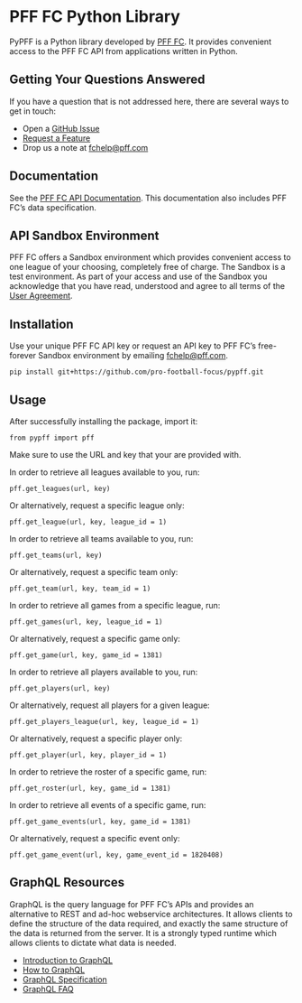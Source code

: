 # PFF FC Python Library
PyPFF is a Python library developed by [PFF FC](https://fc.pff.com/). It provides convenient access to the PFF FC API from applications written in Python.

## Getting Your Questions Answered
If you have a question that is not addressed here, there are several ways to get in touch:
- Open a [GitHub Issue](https://github.com/pro-football-focus/pypff/issues)
- [Request a Feature](https://github.com/pro-football-focus/pypff/issues)
- Drop us a note at fchelp@pff.com 

## Documentation
See the [PFF FC API Documentation](https://fc-staging.pff.com/docs). This documentation also includes PFF FC’s data specification. 

## API Sandbox Environment
PFF FC offers a Sandbox environment which provides convenient access to one league of your choosing, completely free of charge. The Sandbox is a test environment. As part of your access and use of the Sandbox you acknowledge that you have read, understood and agree to all terms of the [User Agreement](https://github.com/pro-football-focus/pypff/blob/main/docs/PFF%20API%20SANDBOX%20ENVIRONMENT%20USER%20AGREEMENT.pdf).

## Installation
Use your unique PFF FC API key or request an API key to PFF FC’s free-forever Sandbox environment by emailing fchelp@pff.com.
```
pip install git+https://github.com/pro-football-focus/pypff.git
```

## Usage
After successfully installing the package, import it:
```
from pypff import pff
```
Make sure to use the URL and key that your are provided with.

In order to retrieve all leagues available to you, run:
```
pff.get_leagues(url, key)
```
Or alternatively, request a specific league only:
```
pff.get_league(url, key, league_id = 1)
```
In order to retrieve all teams available to you, run:
```
pff.get_teams(url, key)
```
Or alternatively, request a specific team only:
```
pff.get_team(url, key, team_id = 1)
```
In order to retrieve all games from a specific league, run:
```
pff.get_games(url, key, league_id = 1)
```
Or alternatively, request a specific game only:
```
pff.get_game(url, key, game_id = 1381)
```
In order to retrieve all players available to you, run:
```
pff.get_players(url, key)
```
Or alternatively, request all players for a given league:
```
pff.get_players_league(url, key, league_id = 1)
```
Or alternatively, request a specific player only:
```
pff.get_player(url, key, player_id = 1)
```
In order to retrieve the roster of a specific game, run:
```
pff.get_roster(url, key, game_id = 1381)
```
In order to retrieve all events of a specific game, run:
```
pff.get_game_events(url, key, game_id = 1381)
```
Or alternatively, request a specific event only:
```
pff.get_game_event(url, key, game_event_id = 1820408)
```

## GraphQL Resources
GraphQL is the query language for PFF FC’s APIs and provides an alternative to REST and ad-hoc webservice architectures. It allows clients to define the structure of the data required, and exactly the same structure of the data is returned from the server. It is a strongly typed runtime which allows clients to dictate what data is needed.
- [Introduction to GraphQL](https://graphql.org/learn/)
- [How to GraphQL](https://www.howtographql.com/)
- [GraphQL Specification](https://spec.graphql.org/)
- [GraphQL FAQ](https://graphql.org/faq/)
